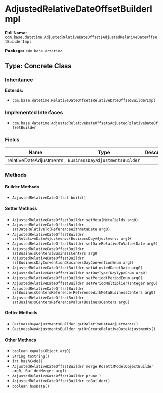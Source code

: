 # AdjustedRelativeDateOffsetBuilderImpl

**Full Name:** `cdm.base.datetime.AdjustedRelativeDateOffset$AdjustedRelativeDateOffsetBuilderImpl`

**Package:** `cdm.base.datetime`

## Type: Concrete Class

### Inheritance

**Extends:**
- `cdm.base.datetime.RelativeDateOffset$RelativeDateOffsetBuilderImpl`

### Implemented Interfaces

- `cdm.base.datetime.AdjustedRelativeDateOffset$AdjustedRelativeDateOffsetBuilder`

### Fields

| Name | Type | Description |
|------|------|-------------|
| relativeDateAdjustments | `BusinessDayAdjustmentsBuilder` |  |

### Methods

#### Builder Methods

- `AdjustedRelativeDateOffset build()`

#### Setter Methods

- `AdjustedRelativeDateOffsetBuilder setMeta(MetaFields arg0)`
- `AdjustedRelativeDateOffsetBuilder setDateRelativeTo(ReferenceWithMetaDate arg0)`
- `AdjustedRelativeDateOffsetBuilder setRelativeDateAdjustments(BusinessDayAdjustments arg0)`
- `AdjustedRelativeDateOffsetBuilder setDateRelativeToValue(Date arg0)`
- `AdjustedRelativeDateOffsetBuilder setBusinessCenters(BusinessCenters arg0)`
- `AdjustedRelativeDateOffsetBuilder setBusinessDayConvention(BusinessDayConventionEnum arg0)`
- `AdjustedRelativeDateOffsetBuilder setAdjustedDate(Date arg0)`
- `AdjustedRelativeDateOffsetBuilder setDayType(DayTypeEnum arg0)`
- `AdjustedRelativeDateOffsetBuilder setPeriod(PeriodEnum arg0)`
- `AdjustedRelativeDateOffsetBuilder setPeriodMultiplier(Integer arg0)`
- `AdjustedRelativeDateOffsetBuilder setBusinessCentersReference(ReferenceWithMetaBusinessCenters arg0)`
- `AdjustedRelativeDateOffsetBuilder setBusinessCentersReferenceValue(BusinessCenters arg0)`

#### Getter Methods

- `BusinessDayAdjustmentsBuilder getRelativeDateAdjustments()`
- `BusinessDayAdjustmentsBuilder getOrCreateRelativeDateAdjustments()`

#### Other Methods

- `boolean equals(Object arg0)`
- `String toString()`
- `int hashCode()`
- `AdjustedRelativeDateOffsetBuilder merge(RosettaModelObjectBuilder arg0, BuilderMerger arg1)`
- `AdjustedRelativeDateOffsetBuilder prune()`
- `AdjustedRelativeDateOffsetBuilder toBuilder()`
- `boolean hasData()`

